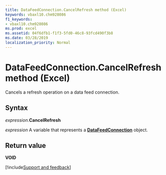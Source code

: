 ```yaml
---
title: DataFeedConnection.CancelRefresh method (Excel)
keywords: vbaxl10.chm928086
f1_keywords:
- vbaxl10.chm928086
ms.prod: excel
ms.assetid: 04f6dfb1-f1f3-5fd0-46c8-93fcd490f3b8
ms.date: 03/28/2019
localization_priority: Normal
---
```



# DataFeedConnection.CancelRefresh method (Excel)

Cancels a refresh operation on a data feed connection.


## Syntax

_expression_.**CancelRefresh**

_expression_ A variable that represents a **[DataFeedConnection](Excel.datafeedconnection.md)** object.


## Return value

**VOID**



[!include[Support and feedback](~/includes/feedback-boilerplate.md)]